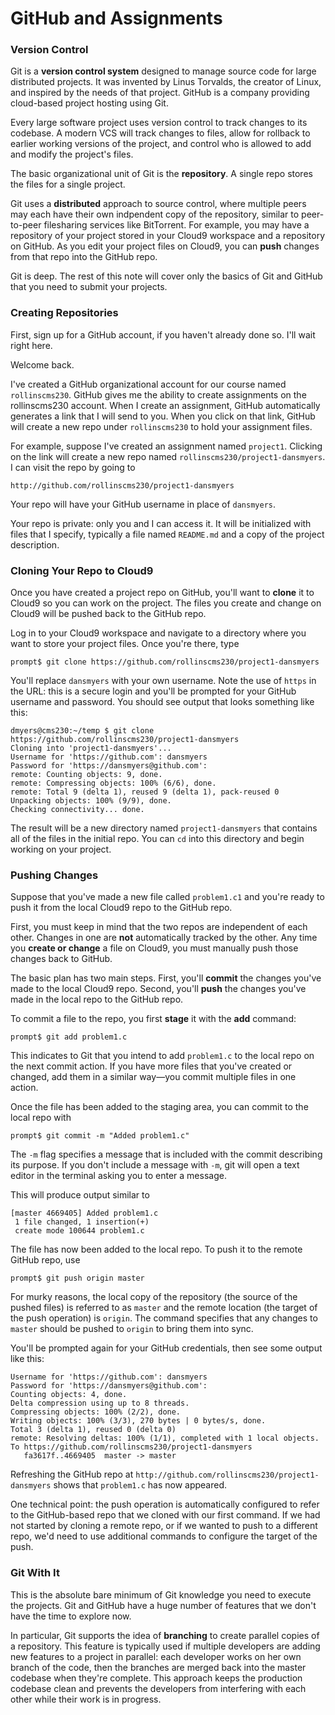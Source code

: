 # GitHub and Assignments

### Version Control

Git is a **version control system** designed to manage source code for large distributed projects. It was invented by Linus Torvalds, the creator of Linux, and inspired by the needs of that project. GitHub is a company providing cloud-based project hosting using Git.

Every large software project uses version control to track changes to its codebase. A modern VCS will track changes to files, allow for rollback to earlier working versions of the project, and control who is allowed to add and modify the project's files.

The basic organizational unit of Git is the **repository**. A single repo stores the files for a single project.

Git uses a **distributed** approach to source control, where multiple peers may each have their own indpendent copy of the repository, similar to peer-to-peer filesharing services like BitTorrent. For example, you may have a repository of your project stored in your Cloud9 workspace and a repository on GitHub. As you edit your project files on Cloud9, you can **push** changes from that repo into the GitHub repo.

Git is deep. The rest of this note will cover only the basics of Git and GitHub that you need to submit your projects.

### Creating Repositories

First, sign up for a GitHub account, if you haven't already done so. I'll wait right here.

Welcome back.

I've created a GitHub organizational account for our course named `rollinscms230`. GitHub gives me the ability to create assignments on the rollinscms230 account. When I create an assignment, GitHub automatically generates a link that I will send to you. When you click on that link, GitHub will create a new repo under `rollinscms230` to hold your assignment files.

For example, suppose I've created an assignment named `project1`. Clicking on the link will create a new repo named `rollinscms230/project1-dansmyers`. I can visit the repo by going to 

```
http://github.com/rollinscms230/project1-dansmyers
```

Your repo will have your GitHub username in place of `dansmyers`.

Your repo is private: only you and I can access it. It will be initialized with files that I specify, typically a file named `README.md` and a copy of the project description.

### Cloning Your Repo to Cloud9

Once you have created a project repo on GitHub, you'll want to **clone** it to Cloud9 so you can work on the project. The files you create and change on Cloud9 will be pushed back to the GitHub repo.

Log in to your Cloud9 workspace and navigate to a directory where you want to store your project files. Once you're there, type

```
prompt$ git clone https://github.com/rollinscms230/project1-dansmyers
```

You'll replace `dansmyers` with your own username. Note the use of `https` in the URL: this is a secure login and you'll be prompted for your GitHub username and password. You should see output that looks something like this:

```
dmyers@cms230:~/temp $ git clone https://github.com/rollinscms230/project1-dansmyers
Cloning into 'project1-dansmyers'...
Username for 'https://github.com': dansmyers
Password for 'https://dansmyers@github.com': 
remote: Counting objects: 9, done.
remote: Compressing objects: 100% (6/6), done.
remote: Total 9 (delta 1), reused 9 (delta 1), pack-reused 0
Unpacking objects: 100% (9/9), done.
Checking connectivity... done.
```

The result will be a new directory named `project1-dansmyers` that contains all of the files in the initial repo. You can `cd` into this directory and begin working on your project.

### Pushing Changes

Suppose that you've made a new file called `problem1.c1` and you're ready to push it from the local Cloud9 repo to the GitHub repo.

First, you must keep in mind that the two repos are independent of each other. Changes in one are **not** automatically tracked by the other. Any time you **create or change** a file on Cloud9, you must manually push those changes back to GitHub.

The basic plan has two main steps. First, you'll **commit** the changes you've made to the local Cloud9 repo. Second, you'll **push** the changes you've made in the local repo to the GitHub repo.

To commit a file to the repo, you first **stage** it with the **add** command:

```
prompt$ git add problem1.c
```

This indicates to Git that you intend to add `problem1.c` to the local repo on the next commit action. If you have more files that you've created or changed, add them in a similar way&mdash;you commit multiple files in one action.

Once the file has been added to the staging area, you can commit to the local repo with

```
prompt$ git commit -m "Added problem1.c"
```

The `-m` flag specifies a message that is included with the commit describing its purpose. If you don't include a message with `-m`, git will open a text editor in the terminal asking you to enter a message.

This will produce output similar to

```
[master 4669405] Added problem1.c
 1 file changed, 1 insertion(+)
 create mode 100644 problem1.c
 ```
 
 The file has now been added to the local repo. To push it to the remote GitHub repo, use
 
 ```
 prompt$ git push origin master
 ```
 
For murky reasons, the local copy of the repository (the source of the pushed files) is referred to as `master` and the remote location (the target of the push operation) is `origin`. The command specifies that any changes to `master` should be pushed to `origin` to bring them into sync.

You'll be prompted again for your GitHub credentials, then see some output like this:

```
Username for 'https://github.com': dansmyers
Password for 'https://dansmyers@github.com': 
Counting objects: 4, done.
Delta compression using up to 8 threads.
Compressing objects: 100% (2/2), done.
Writing objects: 100% (3/3), 270 bytes | 0 bytes/s, done.
Total 3 (delta 1), reused 0 (delta 0)
remote: Resolving deltas: 100% (1/1), completed with 1 local objects.
To https://github.com/rollinscms230/project1-dansmyers
   fa3617f..4669405  master -> master
```

Refreshing the GitHub repo at `http://github.com/rollinscms230/project1-dansmyers` shows that `problem1.c` has now appeared.

One technical point: the push operation is automatically configured to refer to the GitHub-based repo that we cloned with our first command. If we had not started by cloning a remote repo, or if we wanted to push to a different repo, we'd need to use additional commands to configure the target of the push.

### Git With It

This is the absolute bare minimum of Git knowledge you need to execute the projects. Git and GitHub have a huge number of features that we don't have the time to explore now. 

In particular, Git supports the idea of **branching** to create parallel copies of a repository. This feature is typically used if multiple developers are adding new features to a project in parallel: each developer works on her own branch of the code, then the branches are merged back into the master codebase when they're complete. This approach keeps the production codebase clean and prevents the developers from interfering with each other while their work is in progress.
